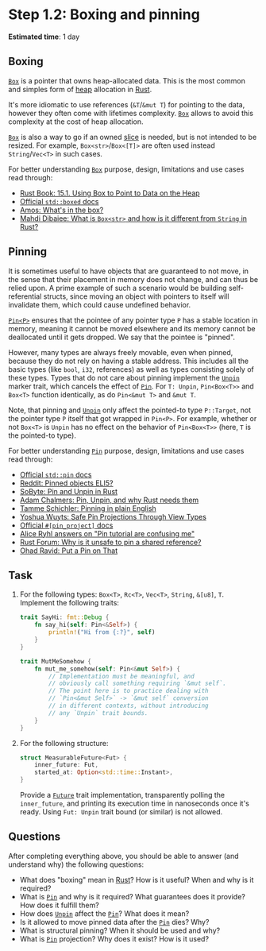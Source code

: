 Step 1.2: Boxing and pinning
============================

__Estimated time__: 1 day




## Boxing

[`Box`] is a pointer that owns heap-allocated data. This is the most common and simples form of [heap] allocation in [Rust].

It's more idiomatic to use references (`&T`/`&mut T`) for pointing to the data, however they often come with lifetimes complexity. [`Box`] allows to avoid this complexity at the cost of heap allocation.

[`Box`] is also a way to go if an owned [slice] is needed, but is not intended to be resized. For example, `Box<str>`/`Box<[T]>` are often used instead `String`/`Vec<T>` in such cases.

For better understanding [`Box`] purpose, design, limitations and use cases read through:
- [Rust Book: 15.1. Using Box to Point to Data on the Heap][1]
- [Official `std::boxed` docs][`std::boxed`]
- [Amos: What's in the box?][3]
- [Mahdi Dibaiee: What is `Box<str>` and how is it different from `String` in Rust?][8]




## Pinning

It is sometimes useful to have objects that are guaranteed to not move, in the sense that their placement in memory does not change, and can thus be relied upon. A prime example of such a scenario would be building self-referential structs, since moving an object with pointers to itself will invalidate them, which could cause undefined behavior.

[`Pin<P>`][`Pin`] ensures that the pointee of any pointer type `P` has a stable location in memory, meaning it cannot be moved elsewhere and its memory cannot be deallocated until it gets dropped. We say that the pointee is "pinned".

However, many types are always freely movable, even when pinned, because they do not rely on having a stable address. This includes all the basic types (like `bool`, `i32`, references) as well as types consisting solely of these types. Types that do not care about pinning implement the [`Unpin`] marker trait, which cancels the effect of [`Pin`]. For `T: Unpin`, `Pin<Box<T>>` and `Box<T>` function identically, as do `Pin<&mut T>` and `&mut T`.

Note, that pinning and [`Unpin`] only affect the pointed-to type `P::Target`, not the pointer type `P` itself that got wrapped in `Pin<P>`. For example, whether or not `Box<T>` is `Unpin` has no effect on the behavior of `Pin<Box<T>>` (here, `T` is the pointed-to type).

For better understanding [`Pin`] purpose, design, limitations and use cases read through:
- [Official `std::pin` docs][`std::pin`]
- [Reddit: Pinned objects ELI5?][2]
- [SoByte: Pin and Unpin in Rust][10]
- [Adam Chalmers: Pin, Unpin, and why Rust needs them][4]
- [Tamme Schichler: Pinning in plain English][5]
- [Yoshua Wuyts: Safe Pin Projections Through View Types][6]
- [Official `#[pin_project]` docs][7]
- [Alice Ryhl answers on "Pin tutorial are confusing me"][9]
- [Rust Forum: Why is it unsafe to pin a shared reference?][11]
- [Ohad Ravid: Put a Pin on That][12]




## Task

1. For the following types: `Box<T>`, `Rc<T>`, `Vec<T>`, `String`, `&[u8]`, `T`.
   Implement the following traits:
   ```rust
   trait SayHi: fmt::Debug {
       fn say_hi(self: Pin<&Self>) {
           println!("Hi from {:?}", self)
       }
   }
   ```
   ```rust
   trait MutMeSomehow {
       fn mut_me_somehow(self: Pin<&mut Self>) {
           // Implementation must be meaningful, and
           // obviously call something requiring `&mut self`.
           // The point here is to practice dealing with
           // `Pin<&mut Self>` -> `&mut self` conversion
           // in different contexts, without introducing
           // any `Unpin` trait bounds.
       }
   }
   ```

2. For the following structure:
   ```rust
   struct MeasurableFuture<Fut> {
       inner_future: Fut,
       started_at: Option<std::time::Instant>,
   }
   ```
   Provide a [`Future`] trait implementation, transparently polling the `inner_future`, and printing its execution time in nanoseconds once it's ready. Using `Fut: Unpin` trait bound (or similar) is not allowed.




## Questions

After completing everything above, you should be able to answer (and understand why) the following questions:
- What does "boxing" mean in [Rust]? How is it useful? When and why is it required?
- What is [`Pin`] and why is it required? What guarantees does it provide? How does it fulfill them?
- How does [`Unpin`] affect the [`Pin`]? What does it mean?
- Is it allowed to move pinned data after the [`Pin`] dies? Why?
- What is structural pinning? When it should be used and why?
- What is [`Pin`] projection? Why does it exist? How is it used?




[`Box`]: https://doc.rust-lang.org/std/boxed/struct.Box.html
[`Future`]: https://doc.rust-lang.org/std/future/trait.Future.html
[`Pin`]: https://doc.rust-lang.org/std/pin/struct.Pin.html
[`std::boxed`]: https://doc.rust-lang.org/std/boxed/index.html
[`std::pin`]: https://doc.rust-lang.org/std/pin/index.html
[`Unpin`]: https://doc.rust-lang.org/std/marker/trait.Unpin.html
[heap]: https://en.wikipedia.org/wiki/Memory_management#HEAP
[Rust]: https://www.rust-lang.org
[slice]: https://doc.rust-lang.org/std/primitive.slice.html

[1]: https://doc.rust-lang.org/book/ch15-01-box.html
[2]: https://www.reddit.com/r/rust/comments/9akmqv/pinned_objects_eli5
[3]: https://fasterthanli.me/articles/whats-in-the-box
[4]: https://blog.adamchalmers.com/pin-unpin
[5]: https://blog.schichler.dev/pinning-in-plain-english-ckwdq3pd0065zwks10raohh85
[6]: https://blog.yoshuawuyts.com/safe-pin-projections-through-view-types
[7]: https://docs.rs/pin-project/latest/pin_project/attr.pin_project.html
[8]: https://mahdi.blog/rust-box-str-vs-string
[9]: https://users.rust-lang.org/t/pin-tutorial-are-confusing-me/91003/18
[10]: https://www.sobyte.net/post/2022-07/rust-pin-unpin
[11]: https://users.rust-lang.org/t/why-is-it-unsafe-to-pin-a-shared-reference/40309
[12]: https://ohadravid.github.io/posts/2023-07-put-a-pin-on-that
